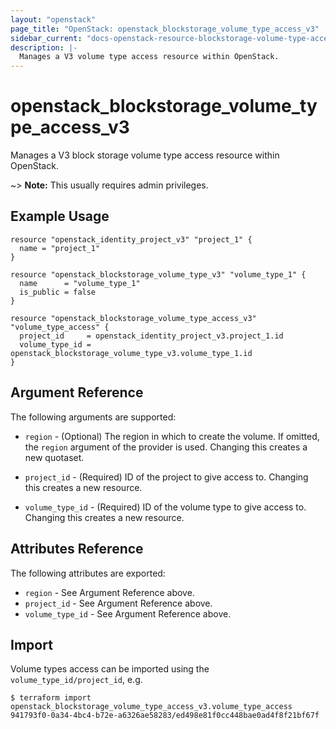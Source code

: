 ```yaml
---
layout: "openstack"
page_title: "OpenStack: openstack_blockstorage_volume_type_access_v3"
sidebar_current: "docs-openstack-resource-blockstorage-volume-type-access-v3"
description: |-
  Manages a V3 volume type access resource within OpenStack.
---
```


# openstack\_blockstorage\_volume\_type\_access\_v3

Manages a V3 block storage volume type access resource within OpenStack.

~> **Note:** This usually requires admin privileges.


## Example Usage

```hcl
resource "openstack_identity_project_v3" "project_1" {
  name = "project_1"
}

resource "openstack_blockstorage_volume_type_v3" "volume_type_1" {
  name      = "volume_type_1"
  is_public = false
}

resource "openstack_blockstorage_volume_type_access_v3" "volume_type_access" {
  project_id     = openstack_identity_project_v3.project_1.id
  volume_type_id = openstack_blockstorage_volume_type_v3.volume_type_1.id
}

```

## Argument Reference

The following arguments are supported:

* `region` - (Optional) The region in which to create the volume. If
    omitted, the `region` argument of the provider is used. Changing this
    creates a new quotaset.

* `project_id` - (Required) ID of the project to give access to. Changing this
    creates a new resource.

* `volume_type_id` - (Required) ID of the volume type to give access to. Changing
    this creates a new resource.


## Attributes Reference

The following attributes are exported:

* `region` - See Argument Reference above.
* `project_id` - See Argument Reference above.
* `volume_type_id` - See Argument Reference above.

## Import

Volume types access can be imported using the `volume_type_id/project_id`, e.g.

```
$ terraform import openstack_blockstorage_volume_type_access_v3.volume_type_access 941793f0-0a34-4bc4-b72e-a6326ae58283/ed498e81f0cc448bae0ad4f8f21bf67f
```
